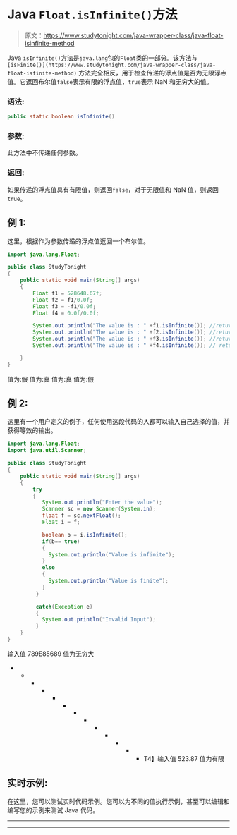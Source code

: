 # Java `Float.isInfinite()`方法

> 原文：<https://www.studytonight.com/java-wrapper-class/java-float-isinfinite-method>

Java `isInfinite()`方法是`java.lang`包的`Float`类的一部分。该方法与`[isFinite()](https://www.studytonight.com/java-wrapper-class/java-float-isfinite-method)` 方法完全相反，用于检查传递的浮点值是否为无限浮点值。它返回布尔值`false`表示有限的浮点值，`true`表示 NaN 和无穷大的值。

### 语法:

```java
public static boolean isInfinite() 
```

### 参数:

此方法中不传递任何参数。

### 返回:

如果传递的浮点值具有有限值，则返回`false`，对于无限值和 NaN 值，则返回`true`。

## 例 1:

这里，根据作为参数传递的浮点值返回一个布尔值。

```java
import java.lang.Float;

public class StudyTonight
{  
    public static void main(String[] args) 
    {  
        Float f1 = 528648.67f;  
        Float f2 = f1/0.0f; 
        Float f3 = -f1/0.0f;
        Float f4 = 0.0f/0.0f;

        System.out.println("The value is : " +f1.isInfinite()); //returns false for finite value  
        System.out.println("The value is : " +f2.isInfinite()); //returns true for infinite value 
        System.out.println("The value is : " +f3.isInfinite()); //returns true for infinite value 
        System.out.println("The value is : " +f4.isInfinite()); // returns false for finite value       

    }  
} 
```

值为:假
值为:真
值为:真
值为:假

## 例 2:

这里有一个用户定义的例子，任何使用这段代码的人都可以输入自己选择的值，并获得等效的输出。

```java
import java.lang.Float;
import java.util.Scanner;

public class StudyTonight
{  
    public static void main(String[] args) 
    {  
        try
        {
           System.out.println("Enter the value");
           Scanner sc = new Scanner(System.in);
           float f = sc.nextFloat();
           Float i = f;

           boolean b = i.isInfinite();
           if(b== true)
           {
             System.out.println("Value is infinite");
           }
           else
           {
             System.out.println("Value is finite");
           }
         }

         catch(Exception e)
         {
           System.out.println("Invalid Input");
         }  
    }
} 
```

输入值
789E85689
值为无穷大
* * * * * * * * * * * * * T4】输入值
523.87
值为有限

## 实时示例:

在这里，您可以测试实时代码示例。您可以为不同的值执行示例，甚至可以编辑和编写您的示例来测试 Java 代码。

* * *

* * *